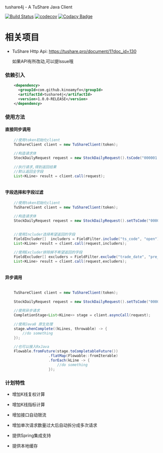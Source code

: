 tushare4j     -     A TuShare Java Client

[![Build Status](https://www.travis-ci.org/KinoamyFx/tushare4j.svg?branch=master)](https://www.travis-ci.org/KinoamyFx/tushare4j)
[![codecov](https://codecov.io/gh/KinoamyFx/tushare4j/branch/master/graph/badge.svg)](https://codecov.io/gh/KinoamyFx/tushare4j)
[![Codacy Badge](https://api.codacy.com/project/badge/Grade/47149da913294140a3e364c861ef823d)](https://app.codacy.com/app/KinoamyFx/tushare4j-pro?utm_source=github.com&utm_medium=referral&utm_content=KinoamyFx/tushare4j-pro&utm_campaign=Badge_Grade_Dashboard)

# 相关项目
- TuShare Http Api: https://tushare.pro/document/1?doc_id=130

    如果API有所改动,可以提Issue哦

### 依赖引入
```xml
    <dependency>
      <groupId>com.github.kinoamyfx</groupId>
      <artifactId>tushare4j</artifactId>
      <version>1.0.0-RELEASE</version>
    </dependency>
```

### 使用方法

#### 直接同步调用
```java
    //使用token初始化client
    TuShareClient client = new TuShareClient(token);
    
    //构造请求体
    StockDailyRequest request = new StockDailyRequest().tsCode("000001.SZ");
    
    //执行请求,得到返回结果
    //默认返回全字段
    List<KLine> result = client.call(request);
    
```

#### 字段选择和字段过滤
```java
    //使用token初始化client
    TuShareClient client = new TuShareClient(token);
    
    //构造请求体
    StockDailyRequest request = new StockDailyRequest().setTsCode("000001.SZ");
    
    
    //使用Includer选择希望返回的字段
    FieldIncluder[]  includers = FieldFilter.include("ts_code", "open");
    List<KLine> result = client.call(request,includers);
    
    //使用Excluder排除掉不希望返回的字段
    FieldExcluder[] excluders = FieldFilter.exclude("trade_date", "pre_close");
    List<KLine> result = client.call(request,excluders);
       
```


#### 异步调用
```java
    
    TuShareClient client = new TuShareClient(token);
    
    StockDailyRequest request = new StockDailyRequest().setTsCode("000001.SZ");
    
    //使用异步请求
    CompletionStage<List<KLine>> stage = client.asyncCall(request);
    
    //使用Java8 原生处理
    stage.whenComplete((kLines, throwable) -> {
        //do something
    });
    
    //也可以接入RxJava
    Flowable.fromFuture(stage.toCompletableFuture())
                    .flatMap(Flowable::fromIterable)
                    .forEach(kLine -> {
                        //do something
                    });
```

### 计划特性

- 增加K线复权计算
- 增加K线指标计算
- 增加接口自动限流
- 增加单次请求数量过大后自动拆分成多次请求

- 提供Spring集成支持
- 提供本地缓存